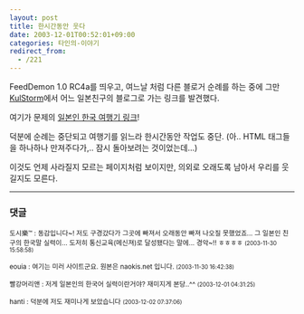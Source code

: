 ```yaml
---
layout: post
title: 한시간동안 웃다
date: 2003-12-01T00:52:01+09:00
categories: 타인의-이야기
redirect_from:
  - /221
---
```


FeedDemon 1.0 RC4a를 띄우고, 여느날 처럼 다른 블로거 순례를 하는 중에 그만 <a href="http://www.kulstorm.com/blog/weblog.php?id=P162" target=bb>KulStorm</a>에서 어느 일본친구의 블로그로 가는 링크를 발견했다.

여기가 문제의 <a href="http://eljza.com/www.naokis.net/" target=bb>일본인 한국 여행기 링크</a>!

덕분에 순례는 중단되고 여행기를 읽느라 한시간동안 작업도 중단. (아.. HTML 태그들을 하나하나 만져주다가,.. 잠시 돌아보려는 것이었는데...)

이것도 언제 사라질지 모르는 페이지처럼 보이지만, 의외로 오래도록 남아서 우리를 웃길지도 모른다.

* * *

### 댓글



<!--- cmt:478 --->
<!--- mail: --->
<!--- parent:0 --->

<small>도시樂™ : 동감입니다~! 저도 구경갔다가 그곳에 빠져서 오래동안 빠져 나오질 못했었죠...  그 일본인 친구의 한국말 실력이... 도저히 통신교육(메신져)로 달성됐다는 말에... 경악~!!  ㅎㅎㅎㅎ <small>(2003-11-30 15:58:58)</small></small>


<!--- cmt:479 --->
<!--- mail: --->
<!--- parent:0 --->

<small>eouia : 여기는 미러 사이트군요.  원본은 naokis.net 입니다. <small>(2003-11-30 16:42:38)</small></small>


<!--- cmt:480 --->
<!--- mail: --->
<!--- parent:0 --->

<small>빨강머리앤 : 저게 일본인의 한국어 실력이란거야? 재미지게 본당..^^ <small>(2003-12-01 04:31:25)</small></small>


<!--- cmt:481 --->
<!--- mail: --->
<!--- parent:0 --->

<small>hanti : 덕분에 저도 재미나게 보았습니다 <small>(2003-12-02 07:37:06)</small></small>

